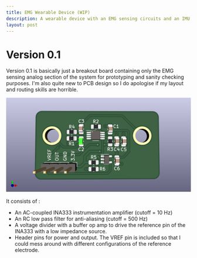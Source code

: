 ```yaml
---
title: EMG Wearable Device (WIP)
description: A wearable device with an EMG sensing circuits and an IMU for motion capture. 
layout: post
---
```


# Version 0.1
Version 0.1 is basically just a breakout board containing only the EMG sensing analog section of the system for prototyping and sanity checking purposes. I'm also quite new to PCB design so I do apologise if my layout and routing skills are horrible. 

![image](/assets/v0.1.png)

It consists of : 
- An AC-coupled INA333 instrumentation amplifier (cutoff = 10 Hz)
- An RC low pass filter for anti-aliasing (cutoff = 500 Hz)
- A voltage divider with a buffer op amp to drive the reference pin of the INA333 with a low impedance source.
- Header pins for power and output. The VREF pin is included so that I could mess around with different configurations of the reference electrode.  
